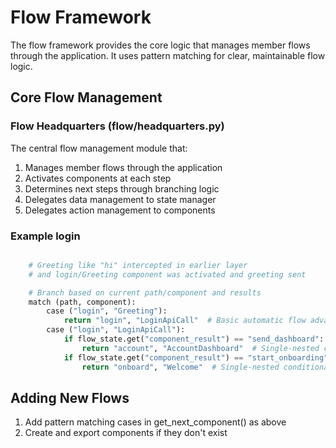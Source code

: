 # Flow Framework

The flow framework provides the core logic that manages member flows through the application. It uses pattern matching for clear, maintainable flow logic.

## Core Flow Management

### Flow Headquarters (flow/headquarters.py)
The central flow management module that:
1. Manages member flows through the application
2. Activates components at each step
3. Determines next steps through branching logic
4. Delegates data management to state manager
5. Delegates action management to components

### Example login

```python

    # Greeting like "hi" intercepted in earlier layer
    # and login/Greeting component was activated and greeting sent

    # Branch based on current path/component and results
    match (path, component):
        case ("login", "Greeting"):
            return "login", "LoginApiCall"  # Basic automatic flow advancement
        case ("login", "LoginApiCall"):
            if flow_state.get("component_result") == "send_dashboard":
                return "account", "AccountDashboard"  # Single-nested conditional flow advancement
            if flow_state.get("component_result") == "start_onboarding":
                return "onboard", "Welcome"  # Single-nested conditional flow advancement
```

## Adding New Flows
1. Add pattern matching cases in get_next_component() as above
2. Create and export components if they don't exist
